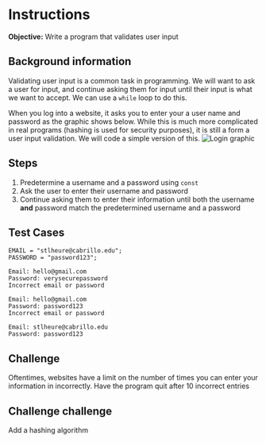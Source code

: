 # Instructions
**Objective:** Write a program that validates user input

## Background information 
Validating user input is a common task in programming. We will want to ask a user for input, and continue asking them for input until their input is what we want to accept. We can use a `while` loop to do this.

When you log into a website, it asks you to enter your a user name and password as the graphic shows below. While this is much more complicated in real programs (hashing is used for security purposes), it is still a form a user input validation. We will code a simple version of this.
![Login graphic](https://i.imgur.com/HGk2MxD.png)


## Steps
1. Predetermine a username and a password using `const`
2. Ask the user to enter their username and password
3. Continue asking them to enter their information until both the username **and** password match the predetermined username and a password

## Test Cases
```
EMAIL = "stlheure@cabrillo.edu";
PASSWORD = "password123";
```

```
Email: hello@gmail.com
Password: verysecurepassword
Incorrect email or password

Email: hello@gmail.com
Password: password123
Incorrect email or password

Email: stlheure@cabrillo.edu
Password: password123
```

## Challenge
Oftentimes, websites have a limit on the number of times you can enter your information in incorrectly. Have the program quit after 10 incorrect entries

## Challenge challenge
Add a hashing algorithm